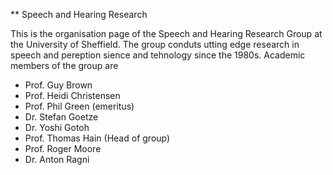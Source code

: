 ** Speech and Hearing Research 

This is the organisation page of the Speech and Hearing Research Group at the University of Sheffield. 
The group conduts utting edge research in speech and pereption sience and tehnology since the 1980s. 
Academic members of the group are 
 * Prof. Guy Brown 
 * Prof. Heidi Christensen
 * Prof. Phil Green (emeritus) 
 * Dr. Stefan Goetze
 * Dr. Yoshi Gotoh  
 * Prof. Thomas Hain (Head of group) 
 * Prof. Roger Moore
 * Dr. Anton Ragni









<!--

**Here are some ideas to get you started:**

🙋‍♀️ A short introduction - what is your organization all about?
🌈 Contribution guidelines - how can the community get involved?
👩‍💻 Useful resources - where can the community find your docs? Is there anything else the community should know?
🍿 Fun facts - what does your team eat for breakfast?
🧙 Remember, you can do mighty things with the power of [Markdown](https://docs.github.com/github/writing-on-github/getting-started-with-writing-and-formatting-on-github/basic-writing-and-formatting-syntax)
-->

